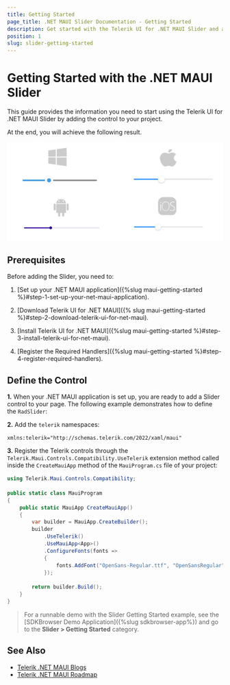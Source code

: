 ```yaml
---
title: Getting Started
page_title: .NET MAUI Slider Documentation - Getting Started
description: Get started with the Telerik UI for .NET MAUI Slider and add the control to your .NET MAUI project.
position: 1
slug: slider-getting-started
---
```


# Getting Started with the .NET MAUI Slider

This guide provides the information you need to start using the Telerik UI for .NET MAUI Slider by adding the control to your project.

At the end, you will achieve the following result.

![.NET MAUI Slider Getting Started](images/slider-getting-started.png)

## Prerequisites

Before adding the Slider, you need to:

1. [Set up your .NET MAUI application]({%slug maui-getting-started %}#step-1-set-up-your-net-maui-application).

1. [Download Telerik UI for .NET MAUI]({% slug maui-getting-started %}#step-2-download-telerik-ui-for-net-maui).

1. [Install Telerik UI for .NET MAUI]({%slug maui-getting-started %}#step-3-install-telerik-ui-for-net-maui).

1. [Register the Required Handlers]({%slug maui-getting-started %}#step-4-register-required-handlers).

## Define the Control

**1.** When your .NET MAUI application is set up, you are ready to add a Slider control to your page. The following example demonstrates how to define the `RadSlider`:

<snippet id='slider-getting-started-xaml'/>
<snippet id='slider-gettingstarted-csharp'/>

**2.** Add the `telerik` namespaces:

```XAML
xmlns:telerik="http://schemas.telerik.com/2022/xaml/maui"
```

**3.** Register the Telerik controls through the `Telerik.Maui.Controls.Compatibility.UseTelerik` extension method called inside the `CreateMauiApp` method of the `MauiProgram.cs` file of your project:

```C#
using Telerik.Maui.Controls.Compatibility;

public static class MauiProgram
{
	public static MauiApp CreateMauiApp()
	{
		var builder = MauiApp.CreateBuilder();
		builder
			.UseTelerik()
			.UseMauiApp<App>()
			.ConfigureFonts(fonts =>
			{
				fonts.AddFont("OpenSans-Regular.ttf", "OpenSansRegular");
			});

		return builder.Build();
	}
}           
```

> For a runnable demo with the Slider Getting Started example, see the [SDKBrowser Demo Application]({%slug sdkbrowser-app%}) and go to the **Slider > Getting Started** category.

## See Also

- [Telerik .NET MAUI Blogs](https://www.telerik.com/blogs/mobile-net-maui)
- [Telerik .NET MAUI Roadmap](https://www.telerik.com/support/whats-new/maui-ui/roadmap)